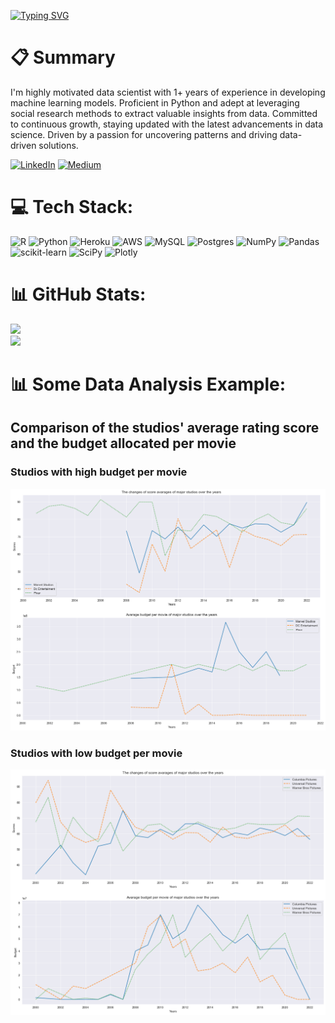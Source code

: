 [![Typing SVG](https://readme-typing-svg.demolab.com?font=Fira+Code&size=35&duration=3500&pause=600&color=37FD12&width=780&height=80&lines=Greetings%2C+fellow+code+wrangler!+;May+your+syntax+always+be+error-free%2C;and+your+bugs+be+extinct.;Happy+coding+%3AD)](https://git.io/typing-svg)


# 📋 Summary
I'm highly motivated data scientist with 1+ years of experience in developing machine learning models. Proficient in Python and adept at leveraging social research methods to extract valuable insights from data. Committed to continuous growth, staying updated with the latest advancements in data science. Driven by a passion for uncovering patterns and driving data-driven solutions.

[![LinkedIn](https://img.shields.io/badge/LinkedIn-%230077B5.svg?logo=linkedin&logoColor=white)](https://linkedin.com/in/talha-sahinn) [![Medium](https://img.shields.io/badge/Medium-12100E?logo=medium&logoColor=white)](https://medium.com/@talha002) 


# 💻 Tech Stack:
![R](https://img.shields.io/badge/r-%23276DC3.svg?style=for-the-badge&logo=r&logoColor=white) ![Python](https://img.shields.io/badge/python-3670A0?style=for-the-badge&logo=python&logoColor=ffdd54) ![Heroku](https://img.shields.io/badge/heroku-%23430098.svg?style=for-the-badge&logo=heroku&logoColor=white) ![AWS](https://img.shields.io/badge/AWS-%23FF9900.svg?style=for-the-badge&logo=amazon-aws&logoColor=white) ![MySQL](https://img.shields.io/badge/mysql-%2300f.svg?style=for-the-badge&logo=mysql&logoColor=white) ![Postgres](https://img.shields.io/badge/postgres-%23316192.svg?style=for-the-badge&logo=postgresql&logoColor=white) ![NumPy](https://img.shields.io/badge/numpy-%23013243.svg?style=for-the-badge&logo=numpy&logoColor=white) ![Pandas](https://img.shields.io/badge/pandas-%23150458.svg?style=for-the-badge&logo=pandas&logoColor=white) ![scikit-learn](https://img.shields.io/badge/scikit--learn-%23F7931E.svg?style=for-the-badge&logo=scikit-learn&logoColor=white) ![SciPy](https://img.shields.io/badge/SciPy-%230C55A5.svg?style=for-the-badge&logo=scipy&logoColor=%white) ![Plotly](https://img.shields.io/badge/Plotly-%233F4F75.svg?style=for-the-badge&logo=plotly&logoColor=white)

# 📊 GitHub Stats:
![](https://github-readme-stats.vercel.app/api/top-langs/?username=talha002&theme=dark&hide_border=false&include_all_commits=false&count_private=false&layout=compact) <br>
![](https://github-readme-streak-stats.herokuapp.com/?user=talha002&theme=dark&hide_border=false)

# 📊 Some Data Analysis Example:
## Comparison of the studios' average rating score and the budget allocated per movie

### Studios with high budget per movie
![](https://github.com/talha002/talha002/blob/main/img_4.png)

### Studios with low budget per movie
![](https://github.com/talha002/talha002/blob/main/img_2.png)
